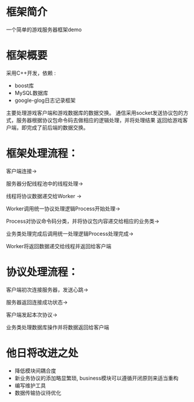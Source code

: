 # **框架简介**


一个简单的游戏服务器框架demo



# **框架概要**


采用C++开发，依赖 : 

- boost库
- MySQL数据库
- google-glog日志记录框架

主要处理游戏客户端和游戏数据库的数据交换。
通信采用socket发送协议包的方式，服务器根据协议包命令码去做相应的逻辑处理，并将处理结果
返回给游戏客户端，即完成了前后端的数据交换。



# **框架处理流程：**


客户端连接→

服务器分配线程池中的线程处理→

线程将协议数据递交给Worker → 

Worker调用统一协议处理逻辑Process开始处理→ 

Process对协议命令码分类，并将协议包内容递交给相应的业务类→

业务类处理完成后调用统一处理逻辑Process处理完成→ 

Worker将返回数据递交给线程并返回给客户端



# **协议处理流程：**


客户端初次连接服务器，发送心跳→

服务器返回连接成功状态→

客户端发起本次协议→

业务类处理数据库操作并将数据返回给客户端



# **他日将改进之处**


- 降低模块间耦合度
- 新业务协议的添加略显繁琐, business模块可以遵循开闭原则来适当重构
- 编写维护工具
- 数据传输协议待优化
